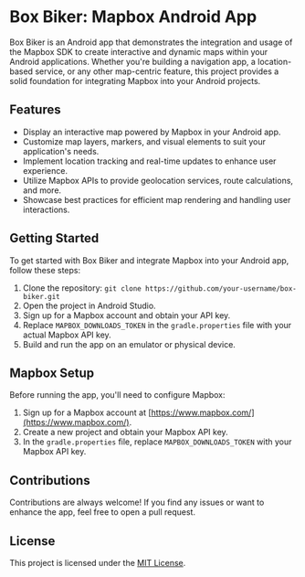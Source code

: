 # Box Biker: Mapbox Android App
Box Biker is an Android app that demonstrates the integration and usage of the Mapbox SDK to create interactive and dynamic maps within your Android applications. Whether you're building a navigation app, a location-based service, or any other map-centric feature, this project provides a solid foundation for integrating Mapbox into your Android projects.

## Features

- Display an interactive map powered by Mapbox in your Android app.
- Customize map layers, markers, and visual elements to suit your application's needs.
- Implement location tracking and real-time updates to enhance user experience.
- Utilize Mapbox APIs to provide geolocation services, route calculations, and more.
- Showcase best practices for efficient map rendering and handling user interactions.

## Getting Started

To get started with Box Biker and integrate Mapbox into your Android app, follow these steps:

1. Clone the repository: `git clone https://github.com/your-username/box-biker.git`
2. Open the project in Android Studio.
3. Sign up for a Mapbox account and obtain your API key.
4. Replace `MAPBOX_DOWNLOADS_TOKEN` in the `gradle.properties` file with your actual Mapbox API key.
5. Build and run the app on an emulator or physical device.

## Mapbox Setup

Before running the app, you'll need to configure Mapbox:

1. Sign up for a Mapbox account at [https://www.mapbox.com/](https://www.mapbox.com/).
2. Create a new project and obtain your Mapbox API key.
3. In the `gradle.properties` file, replace `MAPBOX_DOWNLOADS_TOKEN` with your Mapbox API key.

## Contributions

Contributions are always welcome! If you find any issues or want to enhance the app, feel free to open a pull request.

## License

This project is licensed under the [MIT License](LICENSE).



